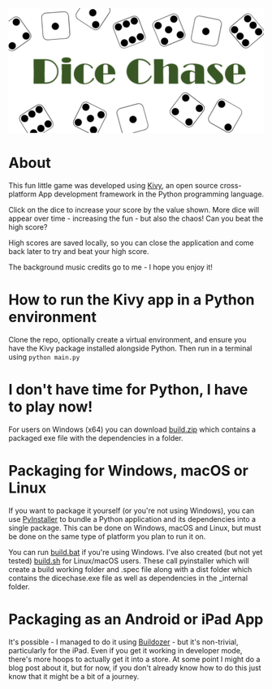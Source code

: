 
![](img/dice_chase_1024_500.png)

# About

This fun little game was developed using [Kivy](https://kivy.org/), an open source cross-platform App development framework in the Python programming language.

Click on the dice to increase your score by the value shown. More dice will appear over time - increasing the fun - but also the chaos! Can you beat the high score?

High scores are saved locally, so you can close the application and come back later to try and beat your high score. 

The background music credits go to me - I hope you enjoy it!

# How to run the Kivy app in a Python environment

Clone the repo, optionally create a virtual environment, and ensure you have the Kivy package installed alongside Python. Then run in a terminal using `python main.py`

# I don't have time for Python, I have to play now!

For users on Windows (x64) you can download [build.zip](build.zip) which contains a packaged exe file with the dependencies in a folder.

# Packaging for Windows, macOS or Linux

If you want to package it yourself (or you're not using Windows), you can use [PyInstaller](https://pyinstaller.org/en/stable/index.html) to bundle a Python application and its dependencies into a single package. This can be done on Windows, macOS and Linux, but must be done on the same type of platform you plan to run it on.

You can run [build.bat](build.bat) if you're using Windows. I've also created (but not yet tested) [build.sh](build.sh) for Linux/macOS users. These call pyinstaller which will create a build working folder and .spec file along with a dist folder which contains the dicechase.exe file as well as dependencies in the _internal folder.

# Packaging as an Android or iPad App

It's possible - I managed to do it using [Buildozer](https://buildozer.readthedocs.io/en/latest/) - but it's non-trivial, particularly for the iPad. Even if you get it working in developer mode, there's more hoops to actually get it into a store. At some point I might do a blog post about it, but for now, if you don't already know how to do this just know that it might be a bit of a journey. 
